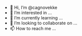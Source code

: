 - 👋 Hi, I’m @cagnovekke
- 👀 I’m interested in ...
- 🌱 I’m currently learning ...
- 💞️ I’m looking to collaborate on ...
- 📫 How to reach me ...

<!---
cagnovekke/cagnovekke is a ✨ special ✨ repository because its `README.md` (this file) appears on your GitHub profile.
You can click the Preview link to take a look at your changes.
--->
